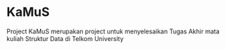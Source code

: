 # KaMuS
Project KaMuS merupakan project untuk menyelesaikan Tugas Akhir mata kuliah Struktur Data di Telkom University
